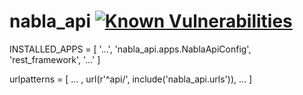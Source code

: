 # nabla_api [![Known Vulnerabilities](https://snyk.io/test/github/cameroncurry/nabla_api/badge.svg)](https://snyk.io/test/github/cameroncurry/nabla_api)

INSTALLED_APPS = [
    '...',
    'nabla_api.apps.NablaApiConfig',
    'rest_framework',
    '...'
]


urlpatterns = [
    ... ,
    url(r'^api/', include('nabla_api.urls')),
    ...
]
